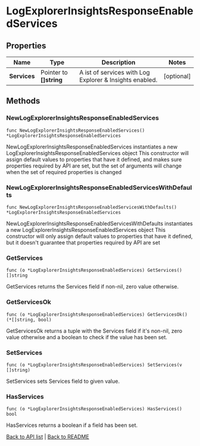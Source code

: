 # LogExplorerInsightsResponseEnabledServices

## Properties

Name | Type | Description | Notes
------------ | ------------- | ------------- | -------------
**Services** | Pointer to **[]string** | A ist of services with Log Explorer &amp; Insights enabled. | [optional] 

## Methods

### NewLogExplorerInsightsResponseEnabledServices

`func NewLogExplorerInsightsResponseEnabledServices() *LogExplorerInsightsResponseEnabledServices`

NewLogExplorerInsightsResponseEnabledServices instantiates a new LogExplorerInsightsResponseEnabledServices object
This constructor will assign default values to properties that have it defined,
and makes sure properties required by API are set, but the set of arguments
will change when the set of required properties is changed

### NewLogExplorerInsightsResponseEnabledServicesWithDefaults

`func NewLogExplorerInsightsResponseEnabledServicesWithDefaults() *LogExplorerInsightsResponseEnabledServices`

NewLogExplorerInsightsResponseEnabledServicesWithDefaults instantiates a new LogExplorerInsightsResponseEnabledServices object
This constructor will only assign default values to properties that have it defined,
but it doesn't guarantee that properties required by API are set

### GetServices

`func (o *LogExplorerInsightsResponseEnabledServices) GetServices() []string`

GetServices returns the Services field if non-nil, zero value otherwise.

### GetServicesOk

`func (o *LogExplorerInsightsResponseEnabledServices) GetServicesOk() (*[]string, bool)`

GetServicesOk returns a tuple with the Services field if it's non-nil, zero value otherwise
and a boolean to check if the value has been set.

### SetServices

`func (o *LogExplorerInsightsResponseEnabledServices) SetServices(v []string)`

SetServices sets Services field to given value.

### HasServices

`func (o *LogExplorerInsightsResponseEnabledServices) HasServices() bool`

HasServices returns a boolean if a field has been set.


[Back to API list](../README.md#documentation-for-api-endpoints) | [Back to README](../README.md)


